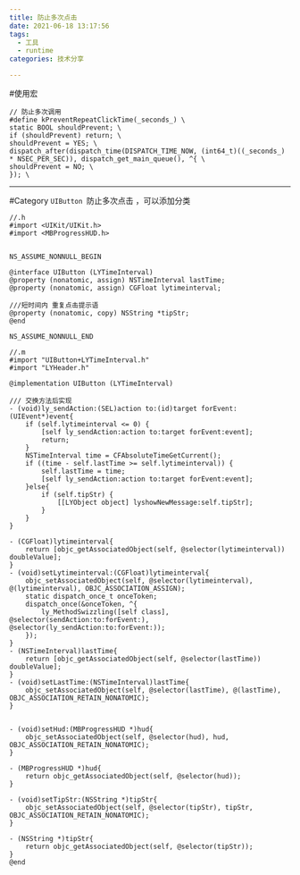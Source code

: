 ```yaml
---
title: 防止多次点击
date: 2021-06-18 13:17:56
tags:
  - 工具
  - runtime
categories: 技术分享

---
```


#使用宏
```
// 防止多次调用
#define kPreventRepeatClickTime(_seconds_) \
static BOOL shouldPrevent; \
if (shouldPrevent) return; \
shouldPrevent = YES; \
dispatch_after(dispatch_time(DISPATCH_TIME_NOW, (int64_t)((_seconds_) * NSEC_PER_SEC)), dispatch_get_main_queue(), ^{ \
shouldPrevent = NO; \
}); \
```
---
#Category
```UIButton ```防止多次点击 ，可以添加分类

```
//.h
#import <UIKit/UIKit.h>
#import <MBProgressHUD.h>


NS_ASSUME_NONNULL_BEGIN

@interface UIButton (LYTimeInterval)
@property (nonatomic, assign) NSTimeInterval lastTime;
@property (nonatomic, assign) CGFloat lytimeinterval;

///短时间内 重复点击提示语
@property (nonatomic, copy) NSString *tipStr;
@end

NS_ASSUME_NONNULL_END

```

```
//.m
#import "UIButton+LYTimeInterval.h"
#import "LYHeader.h"

@implementation UIButton (LYTimeInterval)

/// 交换方法后实现
- (void)ly_sendAction:(SEL)action to:(id)target forEvent:(UIEvent*)event{
    if (self.lytimeinterval <= 0) {
        [self ly_sendAction:action to:target forEvent:event];
        return;
    }
    NSTimeInterval time = CFAbsoluteTimeGetCurrent();
    if ((time - self.lastTime >= self.lytimeinterval)) {
        self.lastTime = time;
        [self ly_sendAction:action to:target forEvent:event];
    }else{
        if (self.tipStr) {
            [[LYObject object] lyshowNewMessage:self.tipStr];
        }
    }
}

- (CGFloat)lytimeinterval{
    return [objc_getAssociatedObject(self, @selector(lytimeinterval)) doubleValue];
}
- (void)setLytimeinterval:(CGFloat)lytimeinterval{
    objc_setAssociatedObject(self, @selector(lytimeinterval), @(lytimeinterval), OBJC_ASSOCIATION_ASSIGN);
    static dispatch_once_t onceToken;
    dispatch_once(&onceToken, ^{
        ly_MethodSwizzling([self class], @selector(sendAction:to:forEvent:), @selector(ly_sendAction:to:forEvent:));
    });
}
- (NSTimeInterval)lastTime{
    return [objc_getAssociatedObject(self, @selector(lastTime)) doubleValue];
}
- (void)setLastTime:(NSTimeInterval)lastTime{
    objc_setAssociatedObject(self, @selector(lastTime), @(lastTime), OBJC_ASSOCIATION_RETAIN_NONATOMIC);
}


- (void)setHud:(MBProgressHUD *)hud{
    objc_setAssociatedObject(self, @selector(hud), hud, OBJC_ASSOCIATION_RETAIN_NONATOMIC);
}

- (MBProgressHUD *)hud{
    return objc_getAssociatedObject(self, @selector(hud));
}

- (void)setTipStr:(NSString *)tipStr{
    objc_setAssociatedObject(self, @selector(tipStr), tipStr, OBJC_ASSOCIATION_RETAIN_NONATOMIC);
}

- (NSString *)tipStr{
    return objc_getAssociatedObject(self, @selector(tipStr));
}
@end
```

